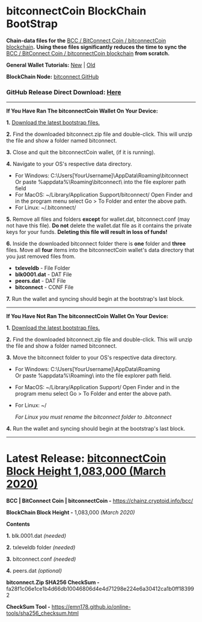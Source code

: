 # bitconnectCoin BlockChain BootStrap

**Chain-data files for the** [BCC / BitConnect Coin / bitconnectCoin blockchain](https://chainz.cryptoid.info/bcc "BCC BlockChain")**.** **Using these files significantly reduces the time to sync the** [BCC / BitConnect Coin / bitconnectCoin blockchain](https://chainz.cryptoid.info/bcc "BCC BlockChain") **from scratch.**

**General Wallet Tutorials:** [New](https://youtu.be/RTieeNXGNrE "New Wallet Tutorial") | [Old](https://youtu.be/OFPNmYAQYdw "Old Wallet Tutorial")

**BlockChain Node:**
[bitconnect GitHub](https://github.com/bitconnectcoin/bitconnectcoin/tree/master/setup "bitconnect GitHub")

### GitHub Release Direct Download: [Here](https://github.com/bitconnectCore/bitconnectCoin-blockchain-bootstrap/releases/download/1.0/bitconnect.zip "Download")

---

**If You Have Ran The bitconnectCoin Wallet On Your Device:**

**1.** [Download the latest bootstrap files.](https://github.com/bitconnectCore/bitconnectCoin-blockchain-bootstrap/releases "The Latest BCC Bootstrap Files Release")

**2.** Find the downloaded bitconnect.zip file and double-click. This will unzip the file and show a folder named bitconnect.

**3.** Close and quit the bitconnectCoin wallet, (if it is running).

**4.** Navigate to your OS's respective data directory.

* For Windows: C:\Users\[YourUsername]\AppData\Roaming\bitconnect\
Or paste %appdata%\Roaming\bitconnect\ into the file explorer path field
* For MacOS: ~/Library/Application Support/bitconnect/
Open Finder and in the program menu select Go > To Folder and enter the above path.
* For Linux: ~/.bitconnect/

**5.** Remove all files and folders **except** for wallet.dat, bitconnect.conf (may not have this file).
**Do not** delete the wallet.dat file as it contains the private keys for your funds. **Deleting this file will result in loss of funds!**

**6.** Inside the downloaded bitconnect folder there is **one** folder and **three** files. Move all **four** items into the bitconnectCoin wallet's data directory that you just removed files from.
* **txleveldb**   - File Folder
* **blk0001.dat** - DAT File
* **peers.dat** - DAT File
* **bitconnect**  - CONF File

**7.** Run the wallet and syncing should begin at the bootstrap's last block.

---

**If You Have Not Ran The bitconnectCoin Wallet On Your Device:**

**1.** [Download the latest bootstrap files.](https://github.com/bitconnectCore/bitconnectCoin-blockchain-bootstrap/releases "The Latest BCC Bootstrap Files Release")

**2.** Find the downloaded bitconnect.zip file and double-click. This will unzip the file and show a folder named bitconnect.

**3.** Move the bitconnect folder to your OS's respective data directory.

* For Windows: C:\Users\[YourUsername]\AppData\Roaming\
Or paste %appdata%\Roaming\ into the file explorer path field.
* For MacOS: ~/Library/Application Support/
Open Finder and in the program menu select Go > To Folder and enter the above path.
* For Linux: ~/
     
    *For Linux you must rename the bitconnect folder to .bitconnect*

**4.** Run the wallet and syncing should begin at the bootstrap's last block.

---

# **Latest Release:** [bitconnectCoin Block Height 1,083,000 (March 2020)](https://github.com/bitconnectCore/bitconnectCoin-blockchain-bootstrap/releases "Latest Release")

**BCC | BitConnect Coin | bitconnectCoin -** https://chainz.cryptoid.info/bcc/

**BlockChain Block Height -** 1,083,000 *(March 2020)*


**Contents**

**1.** blk.0001.dat *(needed)*

**2.** txleveldb folder *(needed)*

**3.** bitconnect.conf *(needed)*

**4.** peers.dat *(optional)*


**bitconnect.Zip SHA256 CheckSum -** fa28f1c06e1ce1b4d66db10046806d4e4d71298e224e6a30412ca1b0ff183992

**CheckSum Tool -** https://emn178.github.io/online-tools/sha256_checksum.html
